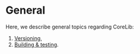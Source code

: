 # General

Here, we describe general topics regarding CoreLib:

 1. [Versioning](./01_versioning-and-support-matrix.md),
 2. [Building & testing](./02_building-testing.md).
